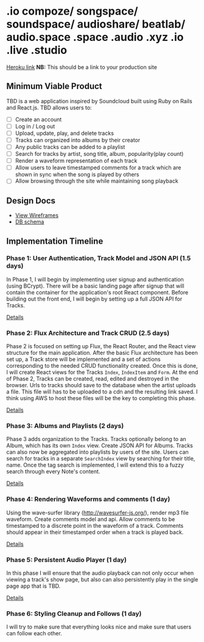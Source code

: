 # .io compoze/ songspace/ soundspace/ audioshare/ beatlab/ audio.space .space .audio .xyz .io .live .studio

[Heroku link][heroku] **NB:** This should be a link to your production site

[heroku]: http://www.herokuapp.com

## Minimum Viable Product

TBD is a web application inspired by Soundcloud built using Ruby on Rails
and React.js. TBD allows users to:

<!-- This is a Markdown checklist. Use it to keep track of your progress! -->

- [ ] Create an account
- [ ] Log in / Log out
- [ ] Upload, update, play, and delete tracks
- [ ] Tracks can organized into albums by their creator
- [ ] Any public tracks can be added to a playlist
- [ ] Search for tracks by artist, song title, album, popularity(play count)
- [ ] Render a waveform representation of each track
- [ ] Allow users to leave timestamped comments for a track which are shown in sync when the song is played by others
- [ ] Allow browsing through the site while maintaining song playback

## Design Docs
* [View Wireframes][view]
* [DB schema][schema]

[view]: ./docs/views.md
[schema]: ./docs/schema.md

## Implementation Timeline

### Phase 1: User Authentication, Track Model and JSON API (1.5 days)

In Phase 1, I will begin by implementing user signup and authentication (using
BCrypt). There will be a basic landing page after signup that will contain the
container for the application's root React component. Before building out the
front end, I will begin by setting up a full JSON API for Tracks.

[Details][phase-one]

### Phase 2: Flux Architecture and Track CRUD (2.5 days)

Phase 2 is focused on setting up Flux, the React Router, and the React view
structure for the main application. After the basic Flux architecture has been
set up, a Track store will be implemented and a set of actions corresponding to
the needed CRUD functionality created. Once this is done, I will create React
views for the Tracks `Index`, `IndexItem` and `Form`. At the end of Phase 2,
Tracks can be created, read, edited and destroyed in the browser. Urls to tracks should
save to the database when the artist uploads a file. This file will has to be uploaded to a cdn and the resulting link saved.
I think using AWS to host these files will be the key to completing this phase.

[Details][phase-two]

### Phase 3: Albums and Playlists (2 days)

Phase 3 adds organization to the Tracks. Tracks optionally belong to an Album, which has
its own `Index` view. Create JSON API for Albums. Tracks can also now be
aggregated into playlists by users of the site. Users can search for tracks in a separate `SearchIndex`
view by searching for their title, name. Once the tag search is implemented, I will
extend this to a fuzzy search through every Note's content.

[Details][phase-three]

### Phase 4: Rendering Waveforms and comments (1 day)

Using the wave-surfer library (http://wavesurfer-js.org/), render mp3 file waveform. Create comments model and api. Allow comments to be timestamped to a discrete point in the waveform of a track. Comments should appear in their timestamped order when a track is played back.

[Details][phase-four]

### Phase 5: Persistent Audio Player (1 day)

In this phase I will ensure that the audio playback can not only occur when viewing a track's show page, but also can also persistently play in the single page app that is TBD.

[Details][phase-five]

### Phase 6: Styling Cleanup and Follows (1 day)

I will try to make sure that everything looks nice and make sure that users can follow each other.

[phase-one]: ./docs/phases/phase1.md
[phase-two]: ./docs/phases/phase2.md
[phase-three]: ./docs/phases/phase3.md
[phase-four]: ./docs/phases/phase4.md
[phase-five]: ./docs/phases/phase5.md
